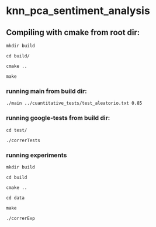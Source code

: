# knn_pca_sentiment_analysis

## Compiling with cmake from root dir:

`mkdir build`

`cd build/`

`cmake ..`

`make`

### running main from build dir:

`./main ../cuantitative_tests/test_aleatorio.txt 0.85`

### running google-tests from build dir:

`cd test/`

`./correrTests`


### running experiments

`mkdir build`

`cd build`

`cmake ..`

`cd data`

`make`

`./correrExp`




